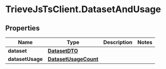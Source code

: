 # TrieveJsTsClient.DatasetAndUsage

## Properties

Name | Type | Description | Notes
------------ | ------------- | ------------- | -------------
**dataset** | [**DatasetDTO**](DatasetDTO.md) |  | 
**datasetUsage** | [**DatasetUsageCount**](DatasetUsageCount.md) |  | 


